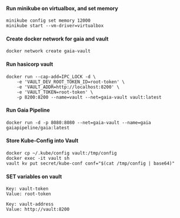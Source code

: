 #### Run minikube on virtualbox, and set memory
```
minikube config set memory 12000
minikube start --vm-driver=virtualbox
```

#### Create docker network for gaia and vault
```
docker network create gaia-vault
```

#### Run hasicorp vault 
```
docker run --cap-add=IPC_LOCK -d \
    -e 'VAULT_DEV_ROOT_TOKEN_ID=root-token' \
    -e 'VAULT_ADDR=http://localhost:8200' \
    -e 'VAULT_TOKEN=root-token' \
    -p 8200:8200 --name=vault --net=gaia-vault vault:latest
```

#### Run Gaia Pipeline
```
docker run -d -p 8080:8080 --net=gaia-vault --name=gaia gaiapipeline/gaia:latest
```

#### Store Kube-Config into Vault
```
docker cp ~/.kube/config vault:/tmp/config
docker exec -it vault sh
vault kv put secret/kube-conf conf="$(cat /tmp/config | base64)"
```
#### SET variables on vault
```
Key: vault-token
Value: root-token

Key: vault-address
Value: http://vault:8200
```